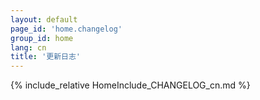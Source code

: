 ```yaml
---
layout: default
page_id: 'home.changelog'
group_id: home
lang: cn
title: '更新日志'
---
```

{% include_relative HomeInclude_CHANGELOG_cn.md %}